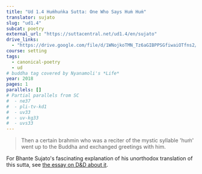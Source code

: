 ```yaml
---
title: "Ud 1.4 Huṁhuṅka Sutta: One Who Says Huṁ Huṁ"
translator: sujato
slug: "ud1.4"
subcat: poetry
external_url: "https://suttacentral.net/ud1.4/en/sujato"
drive_links:
  - "https://drive.google.com/file/d/1WNojkoTMN_Tz6aGIBPPSGfiwaiOTfns2/view?usp=drivesdk"
course: setting
tags:
  - canonical-poetry
  - ud
# buddha tag covered by Nyanamoli's *Life*
year: 2018
pages: 1
parallels: []
# Partial parallels from SC
#  - ne37
#  - pli-tv-kd1
#  - uv33
#  - uv-kg33
#  - uvs33
---
```


> Then a certain brahmin who was a reciter of the mystic syllable 'huṁ' went up to the Buddha and exchanged greetings with him.

For Bhante Sujato's fascinating explanation of his unorthodox translation of this sutta, see [the essay on D&D about it](https://discourse.suttacentral.net/t/on-the-brahmin-who-said-hu/34440?u=khemarato.bhikkhu).
